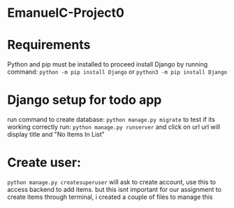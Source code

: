 # EmanuelC-Project0

# Requirements
Python and pip must be installed to proceed
install Django by running command:
```python -m pip install Django```
or ```python3 -m pip install Django```

# Django setup for todo app
run command to create database: ```python manage.py migrate```
to test if its working correctly run:
```python manage.py runserver``` and click on url
url will display title and "No Items In List"
# Create user:
```python manage.py createsuperuser```
will ask to create account, use this to access backend to add items. but this isnt important for our assignment
to create items through terminal, i created a couple of files to manage this
